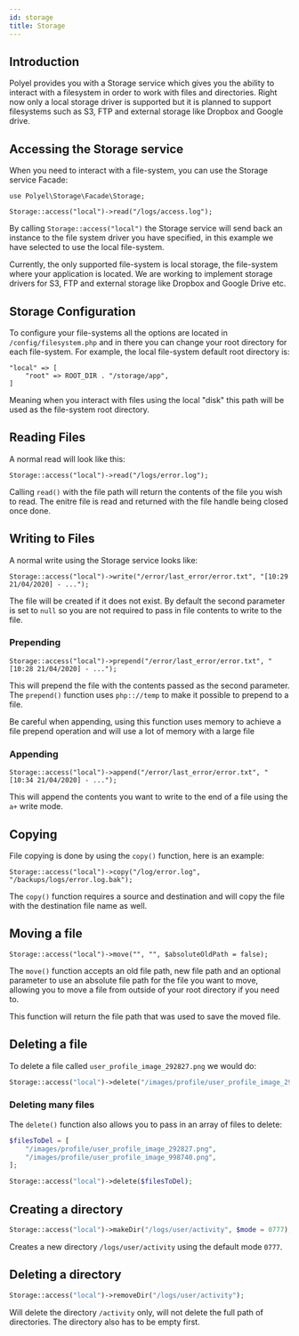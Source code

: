 ```yaml
---
id: storage
title: Storage
---
```


## Introduction

Polyel provides you with a Storage service which gives you the ability to interact with a filesystem in order to work with files and directories. Right now only a local storage driver is supported but it is planned to support filesystems such as S3, FTP and external storage like Dropbox and Google drive.

## Accessing the Storage service

When you need to interact with a file-system, you can use the Storage service Facade:

```
use Polyel\Storage\Facade\Storage;

Storage::access("local")->read("/logs/access.log");
```

By calling `Storage::access("local")` the Storage service will send back an instance to the file system driver you have specified, in this example we have selected to use the local file-system.

<div class="noteMsg">Currently, the only supported file-system is local storage, the file-system where your application is located. We are working to implement storage drivers for S3, FTP and external storage like Dropbox and Google Drive etc.</div>

## Storage Configuration

To configure your file-systems all the options are located in `/config/filesystem.php` and in there you can change your root directory for each file-system.
For example, the local file-system default root directory is:

```
"local" => [
    "root" => ROOT_DIR . "/storage/app",
]
```
Meaning when you interact with files using the local "disk" this path will be used as the file-system root directory.

## Reading Files

A normal read will look like this:

```
Storage::access("local")->read("/logs/error.log");
```

Calling `read()` with the file path will return the contents of the file you wish to read. The enitre file is read and returned with the file handle being closed once done.

## Writing to Files

A normal write using the Storage service looks like:

```
Storage::access("local")->write("/error/last_error/error.txt", "[10:29 21/04/2020] - ...");
```

The file will be created if it does not exist. By default the second parameter is set to `null` so you are not required to pass in file contents to write to the file.

### Prepending

```
Storage::access("local")->prepend("/error/last_error/error.txt", "[10:28 21/04/2020] - ...");
```

This will prepend the file with the contents passed as the second parameter. The `prepend()` function uses `php:://temp` to make it possible to prepend to a file.

<div class="warnMsg">Be careful when appending, using this function uses memory to achieve a file prepend operation and will use a lot of memory with a large file</div>

### Appending

```
Storage::access("local")->append("/error/last_error/error.txt", "[10:34 21/04/2020] - ...");
```

This will append the contents you want to write to the end of a file using the `a+` write mode.

## Copying

File copying is done by using the `copy()` function, here is an example:

```
Storage::access("local")->copy("/log/error.log", "/backups/logs/error.log.bak");
```

The `copy()` function requires a source and destination and will copy the file with the destination file name as well.

## Moving a file

```
Storage::access("local")->move("", "", $absoluteOldPath = false);
```

The `move()` function accepts an old file path, new file path and an optional parameter to use an absolute file path for the file you want to move, allowing you to move a file from outside of your root directory if you need to.

This function will return the file path that was used to save the moved file.

## Deleting a file

To delete a file called `user_profile_image_292827.png` we would do:

```php
Storage::access("local")->delete("/images/profile/user_profile_image_292827.png");
```

### Deleting many files

The `delete()` function also allows you to pass in an array of files to delete:

```php
$filesToDel = [
	"/images/profile/user_profile_image_292827.png",
	"/images/profile/user_profile_image_998740.png",
];

Storage::access("local")->delete($filesToDel);
```

## Creating a directory

```php
Storage::access("local")->makeDir("/logs/user/activity", $mode = 0777);
```

Creates a new directory `/logs/user/activity` using the default mode `0777`.

## Deleting a directory

```php
Storage::access("local")->removeDir("/logs/user/activity");
```

Will delete the directory `/activity` only, will not delete the full path of directories. The directory also has to be empty first.
